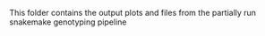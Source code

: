 This folder contains the output plots and files from the partially run snakemake genotyping pipeline